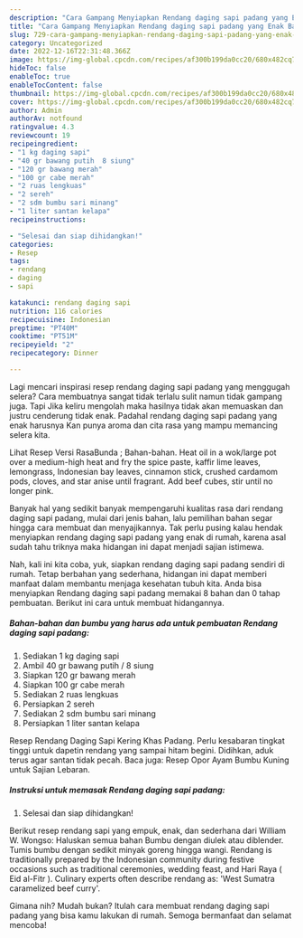 ```yaml
---
description: "Cara Gampang Menyiapkan Rendang daging sapi padang yang Enak Banget "
title: "Cara Gampang Menyiapkan Rendang daging sapi padang yang Enak Banget "
slug: 729-cara-gampang-menyiapkan-rendang-daging-sapi-padang-yang-enak-banget
category: Uncategorized
date: 2022-12-16T22:31:48.366Z
image: https://img-global.cpcdn.com/recipes/af300b199da0cc20/680x482cq70/rendang-daging-sapi-padang-foto-resep-utama.jpg
hideToc: false
enableToc: true
enableTocContent: false
thumbnail: https://img-global.cpcdn.com/recipes/af300b199da0cc20/680x482cq70/rendang-daging-sapi-padang-foto-resep-utama.jpg
cover: https://img-global.cpcdn.com/recipes/af300b199da0cc20/680x482cq70/rendang-daging-sapi-padang-foto-resep-utama.jpg
author: Admin
authorAv: notfound
ratingvalue: 4.3
reviewcount: 19
recipeingredient:
- "1 kg daging sapi"
- "40 gr bawang putih  8 siung"
- "120 gr bawang merah"
- "100 gr cabe merah"
- "2 ruas lengkuas"
- "2 sereh"
- "2 sdm bumbu sari minang"
- "1 liter santan kelapa"
recipeinstructions:

- "Selesai dan siap dihidangkan!"
categories:
- Resep
tags:
- rendang
- daging
- sapi

katakunci: rendang daging sapi 
nutrition: 116 calories
recipecuisine: Indonesian
preptime: "PT40M"
cooktime: "PT51M"
recipeyield: "2"
recipecategory: Dinner

---
```



Lagi mencari inspirasi resep rendang daging sapi padang yang menggugah selera? Cara membuatnya sangat tidak terlalu sulit namun tidak gampang juga. Tapi Jika keliru mengolah maka hasilnya tidak akan memuaskan dan justru cenderung tidak enak. Padahal rendang daging sapi padang yang enak harusnya Kan punya aroma dan cita rasa yang mampu memancing selera kita.


Lihat Resep Versi RasaBunda ; Bahan-bahan. Heat oil in a wok/large pot over a medium-high heat and fry the spice paste, kaffir lime leaves, lemongrass, Indonesian bay leaves, cinnamon stick, crushed cardamom pods, cloves, and star anise until fragrant. Add beef cubes, stir until no longer pink.

Banyak hal yang sedikit banyak mempengaruhi kualitas rasa dari rendang daging sapi padang, mulai dari jenis bahan, lalu pemilihan bahan segar hingga cara membuat dan menyajikannya. Tak perlu pusing kalau hendak menyiapkan rendang daging sapi padang yang enak di rumah, karena asal sudah tahu triknya maka hidangan ini dapat menjadi sajian istimewa.


Nah, kali ini kita coba, yuk, siapkan rendang daging sapi padang sendiri di rumah. Tetap berbahan yang sederhana, hidangan ini dapat memberi manfaat dalam membantu menjaga kesehatan tubuh kita. Anda bisa menyiapkan Rendang daging sapi padang memakai 8 bahan dan 0 tahap pembuatan. Berikut ini cara untuk membuat hidangannya.

<!--inarticleads1-->

##### Bahan-bahan dan bumbu yang harus ada untuk pembuatan Rendang daging sapi padang:

1. Sediakan 1 kg daging sapi
1. Ambil 40 gr bawang putih / 8 siung
1. Siapkan 120 gr bawang merah
1. Siapkan 100 gr cabe merah
1. Sediakan 2 ruas lengkuas
1. Persiapkan 2 sereh
1. Sediakan 2 sdm bumbu sari minang
1. Persiapkan 1 liter santan kelapa


Resep Rendang Daging Sapi Kering Khas Padang. Perlu kesabaran tingkat tinggi untuk dapetin rendang yang sampai hitam begini. Didihkan, aduk terus agar santan tidak pecah. Baca juga: Resep Opor Ayam Bumbu Kuning untuk Sajian Lebaran. 

<!--inarticleads2-->

##### Instruksi untuk memasak Rendang daging sapi padang:


1. Selesai dan siap dihidangkan!

Berikut resep rendang sapi yang empuk, enak, dan sederhana dari William W. Wongso: Haluskan semua bahan Bumbu dengan diulek atau diblender. Tumis bumbu dengan sedikit minyak goreng hingga wangi. Rendang is traditionally prepared by the Indonesian community during festive occasions such as traditional ceremonies, wedding feast, and Hari Raya ( Eid al-Fitr ). Culinary experts often describe rendang as: &#39;West Sumatra caramelized beef curry&#39;. 

Gimana nih? Mudah bukan? Itulah cara membuat rendang daging sapi padang yang bisa kamu lakukan di rumah. Semoga bermanfaat dan selamat mencoba!
